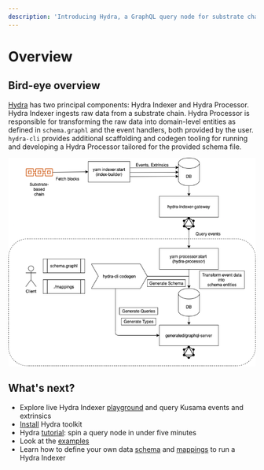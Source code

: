 ```yaml
---
description: 'Introducing Hydra, a GraphQL query node for substrate chains'
---
```


# Overview

## Bird-eye overview

[Hydra](https://joystream.org/hydra) has two principal components: Hydra Indexer and Hydra Processor. Hydra Indexer ingests raw data from a substrate chain. Hydra Processor is responsible for transforming the raw data into domain-level entities as defined in `schema.graphl` and the event handlers, both provided by the user. `hydra-cli` provides additional scaffolding and codegen tooling for running and developing a Hydra Processor tailored for the provided schema file.

![Hydra Indexer \(top\) and Hydra Processor \(bottom\) data flows](../.gitbook/assets/hydra-diagram.png)

## What's next?

* Explore live Hydra Indexer  [playground](https://indexer-kusama.joystream.app/graphql) and query Kusama events and extrinsics
* [Install](install-hydra.md) Hydra toolkit 
* Hydra [tutorial](quick-start.md): spin a query node in under five minutes
* Look at the [examples](./) 
* Learn how to define your own data [schema](schema-spec/) and [mappings](mappings/) to run a Hydra Indexer

